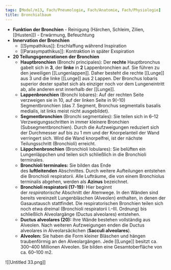 ```yaml
---
tags: [Modul/m13, Fach/Pneumologie, Fach/Anatomie, Fach/Physiologie]
title: Bronchialbaum
---
```

- **Funktion der Bronchien**
        - Reinigung (Härchen, Schleim, Zilien, [[Husten]])
        - Erwärmung, Befeuchtung
- **Innervation der Bronchien**
    - [[Sympathikus]]: Erschlaffung während Inspiration
    - [[Parasympathikus]]: Kontraktion in später Exspiration
- **20 Teilungsgenerationen der Bronchien**
	- **Hauptbronchien** (Bronchi principales): Der **rechte** Hauptbronchus gabelt sich in **3**, der **linke** in **2** Lappenbronchien auf. Sie führen zu den jeweiligen [[Lungenlappen]]. Daher besteht die rechte [[Lunge]] aus 3 und die linke [[Lunge]] aus 2 Lappen. Der Bronchus lobaris superior dexter spaltet sich als einziger noch vor dem Lungeneintritt ab, alle anderen erst innerhalb der [[Lunge]].
	- **Lappenbronchien** (Bronchi lobares): Auf der rechten Seite verzweigen sie in 10, auf der linken Seite in 9(–10) Segmentbronchien (das 7. Segment, Bronchus segmentalis basalis medialis, ist links meist nicht ausgebildet).
	- **Segmentbronchien** (Bronchi segmentales): Sie teilen sich in 6–12 Verzweigungsschritten in immer kleinere Bronchien (Subsegmentbronchien). Durch die Aufzweigungen reduziert sich der Durchmesser auf bis zu 1 mm und der Knorpelanteil der Wand verringert sich. Wird die Wand knorpelfrei, ist der nächste Teilungsschritt (Bronchioli) erreicht.
	- **Läppchenbronchien** (Bronchioli lobulares): Sie belüften ein Lungenläppchen und teilen sich schließlich in die Bronchioli terminales.
	- **Bronchioli terminales:** Sie bilden das Ende des **luftleitenden** Abschnittes. Durch weitere Aufteilungen entstehen die Bronchioli respiratorii. Alle Lufträume, die von einem Bronchiolus terminalis abgehen, werden als **Azinus** bezeichnet.
	- **Bronchioli respiratorii (17-19):** Hier beginnt der *respiratorische* Abschnitt der Atemwege. In den Wänden sind bereits vereinzelt Lungenbläschen (Alveolen) enthalten, in denen der Gasaustausch stattfindet. Die respiratorischen Bronchien teilen sich noch etwa dreimal (Bronchioli respiratorii I.–III. Ordnung) bis schließlich Alveolargänge (Ductus alveolares) entstehen.
	- **Ductus alveolares (20):** Ihre Wände bestehen vollständig aus Alveolen. Nach weiteren Aufzweigungen enden die Ductus alveolares in Alveolarsäckchen (**Sacculi alveolares**).
	- **Alveolen:** Sie haben die Form kleiner Bläschen und hängen traubenförmig an den Alveolargängen. Jede [[Lunge]] besitzt ca. 300–400 Millionen Alveolen. Sie bilden eine Gesamtoberfläche von ca. 60–100 m2.

![[Untitled 33.png]]

